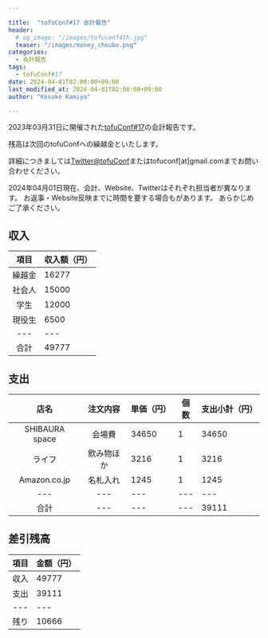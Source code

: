 ```yaml
---

title:  "tofuConf#17 会計報告"
header:
  # og_image: "/images/tofuconf4th.jpg"
  teaser: "/images/money_choubo.png"
categories:
  - 会計報告
tags:
  - tofuConf#17
date: 2024-04-01T02:00:00+09:00
last_modified_at: 2024-04-01T02:00:00+09:00
author: "Kosuke Kamiya"

---
```


2023年03月31日に開催された[tofuConf#17](/2024-01-12/17th-tofuconf-general.html)の会計報告です。

残高は次回のtofuConfへの繰越金といたします。

詳細につきましては[Twitter@tofuConf](https://twitter.com/tofuconf)またはtofuconf[at]gmail.comまでお問い合わせください。

2024年04月01日現在、会計、Website、Twitterはそれぞれ担当者が異なります。
お返事・Website反映までに時間を要する場合もがあります。
あらかじめご了承ください。

## 収入

|	項目	|	収入額（円）	|
|:---:|---|
| 繰越金 | 16277 |
| 社会人 | 15000 |
| 学生 | 12000 |
| 現役生 | 6500 |
|---|---|
| 合計 | 49777 |

## 支出

|	店名	|	注文内容	|	単価（円）	|	個数	|	支出小計（円）	|
|:---:|:---:|---|---|---|
| SHIBAURA space | 会場費 | 34650 | 1 | 34650 |
| ライフ | 飲み物ほか | 3216 | 1 | 3216 |
| Amazon.co.jp | 名札入れ | 1245 | 1 | 1245 |
|---|---|---|---|---|
| 合計 |---|---|---| 39111 |


## 差引残高

| 項目 | 金額（円） |
|:---:|---|
| 収入 | 49777 |
| 支出 | 39111 |
|---|---|
| 残り | 10666 |

<style type="text/css">
<!--
table {
  width:auto;
  margin-left:auto;
  margin-right:auto;
}
-->
</style>
